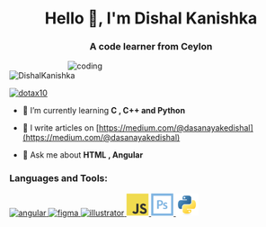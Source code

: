 <h1 align="center">Hello 👋, I'm Dishal Kanishka</h1>
<h3 align="center">A code learner from Ceylon</h3>
<img align = "right" alt="coding" width="400" src="https://media1.giphy.com/media/qgQUggAC3Pfv687qPC/giphy.gif">

<p align="left"> <img src="https://komarev.com/ghpvc/?username=dota14&label=Profile%20views&color=0e75b6&style=flat" alt="DishalKanishka" /> </p>

<p align="left"> <a href="https://twitter.com/dotax10" target="blank"><img src="https://img.shields.io/twitter/follow/dotax10?logo=twitter&style=for-the-badge" alt="dotax10" /></a> </p>

- 🌱 I’m currently learning **C , C++ and Python**

- 📝 I write articles on [https://medium.com/@dasanayakedishal](https://medium.com/@dasanayakedishal)

- 💬 Ask me about **HTML , Angular**


<h3 align="left">Languages and Tools:</h3>
<p align="left"> <a href="https://angular.io" target="_blank" rel="noreferrer"> <img src="https://angular.io/assets/images/logos/angular/angular.svg" alt="angular" width="40" height="40"/> </a> <a href="https://www.figma.com/" target="_blank" rel="noreferrer"> <img src="https://www.vectorlogo.zone/logos/figma/figma-icon.svg" alt="figma" width="40" height="40"/> </a> <a href="https://www.adobe.com/in/products/illustrator.html" target="_blank" rel="noreferrer"> <img src="https://www.vectorlogo.zone/logos/adobe_illustrator/adobe_illustrator-icon.svg" alt="illustrator" width="40" height="40"/> </a> <a href="https://developer.mozilla.org/en-US/docs/Web/JavaScript" target="_blank" rel="noreferrer"> <img src="https://raw.githubusercontent.com/devicons/devicon/master/icons/javascript/javascript-original.svg" alt="javascript" width="40" height="40"/> </a> <a href="https://www.photoshop.com/en" target="_blank" rel="noreferrer"> <img src="https://raw.githubusercontent.com/devicons/devicon/master/icons/photoshop/photoshop-line.svg" alt="photoshop" width="40" height="40"/> </a> <a href="https://www.python.org" target="_blank" rel="noreferrer"> <img src="https://raw.githubusercontent.com/devicons/devicon/master/icons/python/python-original.svg" alt="python" width="40" height="40"/> </a> </p>

